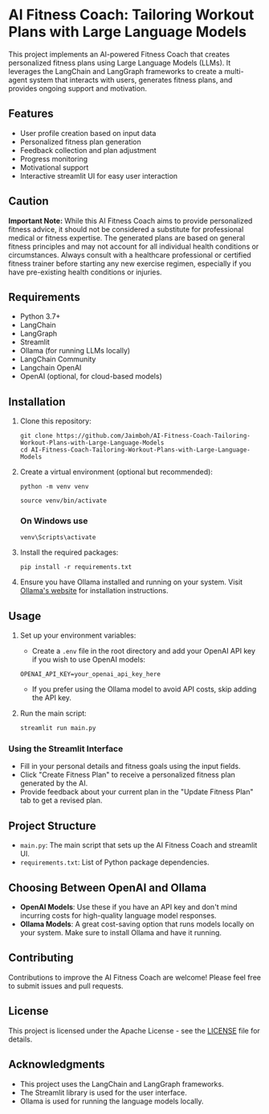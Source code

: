 # AI Fitness Coach: Tailoring Workout Plans with Large Language Models

This project implements an AI-powered Fitness Coach that creates personalized fitness plans using Large Language Models (LLMs). It leverages the LangChain and LangGraph frameworks to create a multi-agent system that interacts with users, generates fitness plans, and provides ongoing support and motivation.

## Features

- User profile creation based on input data
- Personalized fitness plan generation
- Feedback collection and plan adjustment
- Progress monitoring
- Motivational support
- Interactive streamlit UI for easy user interaction

## Caution

**Important Note:** While this AI Fitness Coach aims to provide personalized fitness advice, it should not be considered a substitute for professional medical or fitness expertise. The generated plans are based on general fitness principles and may not account for all individual health conditions or circumstances. Always consult with a healthcare professional or certified fitness trainer before starting any new exercise regimen, especially if you have pre-existing health conditions or injuries.

## Requirements

- Python 3.7+
- LangChain
- LangGraph
- Streamlit
- Ollama (for running LLMs locally)
- LangChain Community
- Langchain OpenAI
- OpenAI (optional, for cloud-based models)

## Installation

1. Clone this repository:
   ```
   git clone https://github.com/Jaimboh/AI-Fitness-Coach-Tailoring-Workout-Plans-with-Large-Language-Models
   cd AI-Fitness-Coach-Tailoring-Workout-Plans-with-Large-Language-Models
   ```

2. Create a virtual environment (optional but recommended):
   ```
   python -m venv venv
   ```
   ```
   source venv/bin/activate
   ```
   ### On Windows  use
   ```
   venv\Scripts\activate
   ```

4. Install the required packages:
   ```
   pip install -r requirements.txt
   ```

5. Ensure you have Ollama installed and running on your system. Visit [Ollama's website](https://ollama.ai/) for installation instructions.

## Usage

1. Set up your environment variables:
   - Create a `.env` file in the root directory and add your OpenAI API key if you wish to use OpenAI models:
   ```
   OPENAI_API_KEY=your_openai_api_key_here
   ```
   - If you prefer using the Ollama model to avoid API costs, skip adding the API key.

2. Run the main script:
   ```bash
   streamlit run main.py
   ```
### Using the Streamlit Interface

- Fill in your personal details and fitness goals using the input fields.
- Click "Create Fitness Plan" to receive a personalized fitness plan generated by the AI.
- Provide feedback about your current plan in the "Update Fitness Plan" tab to get a revised plan.


## Project Structure

- `main.py`: The main script that sets up the AI Fitness Coach and streamlit UI.
- `requirements.txt`: List of Python package dependencies.

## Choosing Between OpenAI and Ollama

- **OpenAI Models**: Use these if you have an API key and don't mind incurring costs for high-quality language model responses.
- **Ollama Models**: A great cost-saving option that runs models locally on your system. Make sure to install Ollama and have it running.
  
## Contributing

Contributions to improve the AI Fitness Coach are welcome! Please feel free to submit issues and pull requests.

## License

This project is licensed under the Apache License - see the [LICENSE](LICENSE) file for details.

## Acknowledgments

- This project uses the LangChain and LangGraph frameworks.
- The Streamlit library is used for the user interface.
- Ollama is used for running the language models locally.
